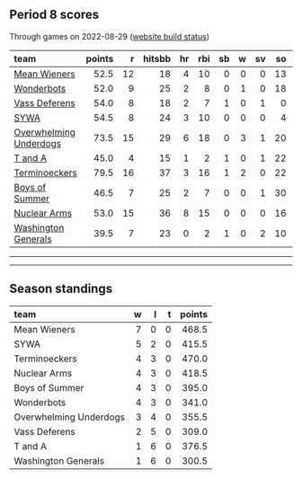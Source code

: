 

## Period 8 scores

Through games on 2022-08-29 ([website build status](https://github.com/brian-bot/pl-site/actions))


|team                                              | points|  r| hitsbb| hr| rbi| sb|  w| sv| so|   era|  whip|
|:-------------------------------------------------|------:|--:|------:|--:|---:|--:|--:|--:|--:|-----:|-----:|
|[Mean Wieners](./meanwieners)                     |   52.5| 12|     18|  4|  10|  0|  0|  0| 13| 2.700| 1.100|
|[Wonderbots](./wonderbots)                        |   52.0|  9|     25|  2|   8|  0|  1|  0| 18| 3.738| 1.200|
|[Vass Deferens](./vassdeferens)                   |   54.0|  8|     18|  2|   7|  1|  0|  1|  0| 0.000| 0.750|
|[SYWA](./sywa)                                    |   54.5|  8|     24|  3|  10|  0|  0|  0|  4| 0.000| 0.333|
|[Overwhelming Underdogs](./overwhelmingunderdogs) |   73.5| 15|     29|  6|  18|  0|  3|  1| 20| 3.484| 1.258|
|[T and A](./tanda)                                |   45.0|  4|     15|  1|   2|  1|  0|  1| 22| 4.950| 1.000|
|[Terminoeckers](./terminoeckers)                  |   79.5| 16|     37|  3|  16|  1|  2|  0| 22| 2.908| 0.831|
|[Boys of Summer](./boysofsummer)                  |   46.5|  7|     25|  2|   7|  0|  0|  1| 30| 5.341| 1.385|
|[Nuclear Arms](./nucleararms)                     |   53.0| 15|     36|  8|  15|  0|  0|  0| 16| 8.274| 1.742|
|[Washington Generals](./washingtongenerals)       |   39.5|  7|     23|  0|   2|  1|  0|  2| 10| 6.000| 1.333|

* * *
* * *

## Season standings


|team                   |  w|  l|  t| points|
|:----------------------|--:|--:|--:|------:|
|Mean Wieners           |  7|  0|  0|  468.5|
|SYWA                   |  5|  2|  0|  415.5|
|Terminoeckers          |  4|  3|  0|  470.0|
|Nuclear Arms           |  4|  3|  0|  418.5|
|Boys of Summer         |  4|  3|  0|  395.0|
|Wonderbots             |  4|  3|  0|  341.0|
|Overwhelming Underdogs |  3|  4|  0|  355.5|
|Vass Deferens          |  2|  5|  0|  309.0|
|T and A                |  1|  6|  0|  376.5|
|Washington Generals    |  1|  6|  0|  300.5|


